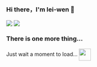 ### Hi there，I'm lei-wen 👋

<!--
**lei-wen/lei-wen** is a ✨ _special_ ✨ repository because its `README.md` (this file) appears on your GitHub profile.

Here are some ideas to get you started:

- 🔭 I’m currently working on ...
- 🌱 I’m currently learning ...
- 👯 I’m looking to collaborate on ...
- 🤔 I’m looking for help with ...
- 💬 Ask me about ...
- 📫 How to reach me: ...
- 😄 Pronouns: ...
- ⚡ Fun fact: ...
-->

<img align="center" src="https://github-readme-stats.vercel.app/api?username=lei-wen&show_icons=true&title_color=fff&icon_color=79ff97&text_color=9f9f9f&bg_color=151515" />

<img align="center" src="https://github-readme-stats.vercel.app/api/top-langs/?username=lei-wen)" />

### There is one more thing...

Just wait a moment to load...
<img src="https://github.githubassets.com/images/spinners/octocat-spinner-64.gif" width="32" height="32" align="center"> 
